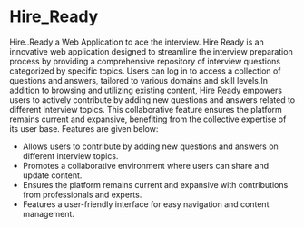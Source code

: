 # Hire_Ready
Hire..Ready a Web Application to ace the interview.
Hire Ready is an innovative web application designed to streamline the interview preparation process by providing a comprehensive repository of interview questions categorized by specific topics. Users can log in to access a collection of questions and answers, tailored to various domains and skill levels.In addition to browsing and utilizing existing content, Hire Ready empowers users to actively contribute by adding new questions and answers related to different interview topics. This collaborative feature ensures the platform remains current and expansive, benefiting from the collective expertise of its user base.
Features are given below:
* Allows users to contribute by adding new questions and answers on different interview topics.
* Promotes a collaborative environment where users can share and update content.
* Ensures the platform remains current and expansive with contributions from professionals and experts.
* Features a user-friendly interface for easy navigation and content management.

